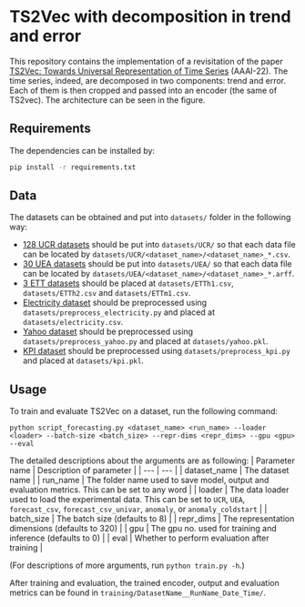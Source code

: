 # TS2Vec with decomposition in trend and error

This repository contains the implementation of a revisitation of the paper [TS2Vec: Towards Universal Representation of Time Series](https://arxiv.org/abs/2106.10466) (AAAI-22). The time series, indeed, are decomposed in two components: trend and error. Each of them is then cropped and passed into an encoder (the same of TS2vec). The architecture can be seen in the figure.


## Requirements

The dependencies can be installed by:
```bash
pip install -r requirements.txt
```

## Data

The datasets can be obtained and put into `datasets/` folder in the following way:

* [128 UCR datasets](https://www.cs.ucr.edu/~eamonn/time_series_data_2018) should be put into `datasets/UCR/` so that each data file can be located by `datasets/UCR/<dataset_name>/<dataset_name>_*.csv`.
* [30 UEA datasets](http://www.timeseriesclassification.com) should be put into `datasets/UEA/` so that each data file can be located by `datasets/UEA/<dataset_name>/<dataset_name>_*.arff`.
* [3 ETT datasets](https://github.com/zhouhaoyi/ETDataset) should be placed at `datasets/ETTh1.csv`, `datasets/ETTh2.csv` and `datasets/ETTm1.csv`.
* [Electricity dataset](https://archive.ics.uci.edu/ml/datasets/ElectricityLoadDiagrams20112014) should be preprocessed using `datasets/preprocess_electricity.py` and placed at `datasets/electricity.csv`.
* [Yahoo dataset](https://webscope.sandbox.yahoo.com/catalog.php?datatype=s&did=70) should be preprocessed using `datasets/preprocess_yahoo.py` and placed at `datasets/yahoo.pkl`.
* [KPI dataset](http://test-10056879.file.myqcloud.com/10056879/test/20180524_78431960010324/KPI%E5%BC%82%E5%B8%B8%E6%A3%80%E6%B5%8B%E5%86%B3%E8%B5%9B%E6%95%B0%E6%8D%AE%E9%9B%86.zip) should be preprocessed using `datasets/preprocess_kpi.py` and placed at `datasets/kpi.pkl`.


## Usage

To train and evaluate TS2Vec on a dataset, run the following command:

```train & evaluate
python script_forecasting.py <dataset_name> <run_name> --loader <loader> --batch-size <batch_size> --repr-dims <repr_dims> --gpu <gpu> --eval
```
The detailed descriptions about the arguments are as following:
| Parameter name | Description of parameter |
| --- | --- |
| dataset_name | The dataset name |
| run_name | The folder name used to save model, output and evaluation metrics. This can be set to any word |
| loader | The data loader used to load the experimental data. This can be set to `UCR`, `UEA`, `forecast_csv`, `forecast_csv_univar`, `anomaly`, or `anomaly_coldstart` |
| batch_size | The batch size (defaults to 8) |
| repr_dims | The representation dimensions (defaults to 320) |
| gpu | The gpu no. used for training and inference (defaults to 0) |
| eval | Whether to perform evaluation after training |

(For descriptions of more arguments, run `python train.py -h`.)

After training and evaluation, the trained encoder, output and evaluation metrics can be found in `training/DatasetName__RunName_Date_Time/`. 

